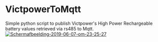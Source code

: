 # VictpowerToMqtt
Simple python script to publish Victpower's High Power Rechargeable battery values retrieved via rs485 to Mqtt.
<a href="https://imgbb.com/"><img src="https://i.ibb.co/6BX29NW/Schermafbeelding-2019-06-07-om-23-25-27.png" alt="Schermafbeelding-2019-06-07-om-23-25-27" border="0"></a>
